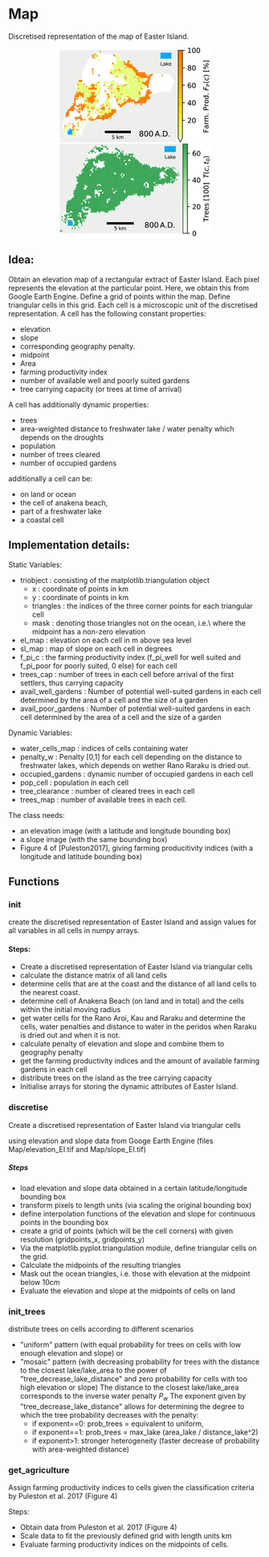 # Map

Discretised representation of the map of Easter Island.

<p align="center">
  <img src="../readme_pics/F_P.png" width="300">
  <img src="../readme_pics/Trees.png" width="300">
</p>

## Idea:
Obtain an elevation map of a rectangular extract of Easter Island. Each pixel represents the elevation at the particular point.
Here, we obtain this from Google Earth Engine.
Define a grid of points within the map.
Define triangular cells in this grid.
Each cell is a microscopic unit of the discretised representation.
A cell has the following constant properties:
- elevation
- slope
- corresponding geography penalty.
- midpoint
- Area
- farming productivity index
- number of available well and poorly suited gardens
- tree carrying capacity (or trees at time of arrival)

A cell has additionally dynamic properties:
- trees
- area-weighted distance to freshwater lake / water penalty which depends on the droughts
- population
- number of trees cleared
- number of occupied gardens

additionally a cell can be:
- on land or ocean
- the cell of anakena beach,
- part of a freshwater lake
- a coastal cell


## Implementation details:
Static Variables:
- triobject : consisting of the matplotlib.triangulation object
    - x : coordinate of points in km
    - y : coordinate of points in km
    - triangles : the indices of the three corner points for each triangular cell
    - mask : denoting those triangles not on the ocean, i.e.\ where the midpoint has a non-zero elevation
- el_map : elevation on each cell in m above sea level
- sl_map : map of slope on each cell in degrees
- f_pi_c : the farming productivity index (f_pi_well for well suited and f_pi_poor for poorly suited, 0 else) for each cell
- trees_cap : number of trees in each cell before arrival of the first settlers, thus carrying capacity
- avail_well_gardens : Number of potential well-suited gardens in each cell determined by the area of a cell and the size of a garden
- avail_poor_gardens : Number of potential well-suited gardens in each cell determined by the area of a cell and the size of a garden

Dynamic Variables:
- water_cells_map : indices of cells containing water
- penalty_w : Penalty [0,1] for each cell depending on the distance to freshwater lakes, which depends on wether Rano Raraku is dried out.
- occupied_gardens : dynamic number of occupied gardens in each cell
- pop_cell : population in each cell
- tree_clearance : number of cleared trees in each cell
- trees_map : number of available trees in each cell.

The class needs:
- an elevation image (with a latitude and longitude bounding box)
- a slope image (with the same bounding box)
- Figure 4 of [Puleston2017], giving farming producitivity indices (with a longitude and latitude bounding box)


## Functions 

### __init__
create the discretised representation of Easter Island and assign values for all variables in all cells in numpy arrays.

#### Steps:
- Create a discretised representation of Easter Island via triangular cells
- calculate the distance matrix of all land cells
- determine cells that are at the coast and the distance of all land cells to the nearest coast.
- determine cell of Anakena Beach (on land and in total) and the cells within the initial moving radius
- get water cells for the Rano Aroi, Kau and Raraku and determine the cells, water penalties and distance to water in the peridos when Raraku is dried out and when it is not.
- calculate penalty of elevation and slope and combine them to geography penalty
- get the farming productivity indices and the amount of available farming gardens in each cell
- distribute trees on the island as the tree carrying capacity
- Initialise arrays for storing the dynamic attributes of Easter Island.


### discretise
Create a discretised representation of Easter Island via triangular cells

using elevation and slope data from Googe Earth Engine
(files Map/elevation_EI.tif and Map/slope_EI.tif)

##### Steps
- load elevation and slope data obtained in a certain latitude/longitude bounding box
- transform pixels to length units (via scaling the original bounding box)
- define interpolation functions of the elevation and slope for continuous points in the bounding box
- create a grid of points (which will be the cell corners) with given resolution (gridpoints_x, gridpoints_y)
- Via the matplotlib.pyplot.triangulation module, define triangular cells on the grid.
- Calculate the midpoints of the resulting triangles
- Mask out the ocean triangles, i.e. those with elevation at the midpoint below 10cm
- Evaluate the elevation and slope at the midpoints of cells on land

### init_trees
distribute trees on cells according to different scenarios
- "uniform" pattern (with equal probability for trees on cells with low enough elevation and slope) or
- "mosaic" pattern (with decreasing probability for trees with the distance to the closest lake/lake_area
to the power of "tree_decrease_lake_distance" and zero probability for cells with too high elevation or slope)
The distance to the closest lake/lake_area corresponds to the inverse water penalty $P_w$
The exponent given by "tree_decrease_lake_distance" allows for determining the degree to
    which the tree probability decreases with the penalty:
    - if exponent==0: prob_trees = equivalent to uniform,
    - if exponent==1: prob_trees = max_lake (area_lake / distance_lake^2)
    - if exponent>1: stronger heterogeneity (faster decrease of probability with area-weighted distance)

### get_agriculture
Assign farming productivity indices to cells
given the classification criteria by Puleston et al. 2017 (Figure 4)

Steps:
- Obtain data from Puleston et al. 2017 (Figure 4)
- Scale data to fit the previously defined grid with length units km
- Evaluate farming productivity indices on the midpoints of cells.
        
